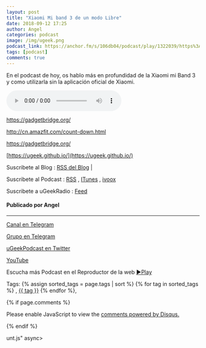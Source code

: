```yaml
---
layout: post
title: "Xiaomi Mi band 3 de un modo Libre"
date: 2018-09-12 17:25
author: Angel
categories: podcast
image: /img/ugeek.png
podcast_link: https://anchor.fm/s/106db04/podcast/play/1322039/https%3A%2F%2Fd3ctxlq1ktw2nl.cloudfront.net%2Fstaging%2F2018-8-12%2FXiaomi-Mi-band-3-de-un-modo-Li-96036125b2b07.m4a
tags: [podcast]
comments: true
---
```


En el podcast de hoy, os hablo más en profundidad de la Xiaomi mi Band 3 y como utilizarla sin la aplicación oficial de Xiaomi. 

<audio controls>
<source src='https://anchor.fm/s/106db04/podcast/play/1322039/https%3A%2F%2Fd3ctxlq1ktw2nl.cloudfront.net%2Fstaging%2F2018-8-12%2FXiaomi-Mi-band-3-de-un-modo-Li-96036125b2b07.m4a'>
Your browser does not support the audio element.
</audio>



https://gadgetbridge.org/

http://cn.amazfit.com/count-down.html


https://gadgetbridge.org/

[https://ugeek.github.io/](https://ugeek.github.io/)

Suscribete al Blog :  [RSS del Blog](http://feeds.feedburner.com/uGeekBlog) |

Suscribete al Podcast :  [RSS](http://feeds.feedburner.com/ugeek) , [ITunes](https://itunes.apple.com/us/podcast/ugeek/id1201421866?mt=2) , [ivoox](https://www.ivoox.com/podcast-ugeek_sq_f1383493_1.html)

Suscribete a uGeekRadio : [Feed](http://feeds.feedburner.com/uGeekRadio)  
#### Publicado por Angel  	

---  


[Canal en Telegram](https://t.me/uGeek) 

[Grupo en Telegram](https://t.me/uGeekPodcast)  

[uGeekPodcast en Twitter](https://twitter.com/ugeekpodcast)  

[YouTube](https://www.youtube.com/channel/UCVmGqdwOeswJ55IFmsYNlww)  

Escucha más Podcast en el Reproductor de la web [►Play](https://ugeek.github.io/podcasts/)  

Tags: {% assign sorted_tags = page.tags | sort %} {% for tag in sorted_tags %} , <span class="tag"><a href="/tag#{{ tag }}">{{ tag }}</a></span> {% endfor %},  

{% if page.comments %}
<div id="disqus_thread"></div>
<script>

/**
*  RECOMMENDED CONFIGURATION VARIABLES: EDIT AND UNCOMMENT THE SECTION BELOW TO INSERT DYNAMIC VALUES FROM YOUR PLATFORM OR CMS.
*  LEARN WHY DEFINING THESE VARIABLES IS IMPORTANT: https://disqus.com/admin/universalcode/#configuration-variables*/
/*
var disqus_config = function () {
this.page.url = PAGE_URL;  // Replace PAGE_URL with your page's canonical URL variable
this.page.identifier = PAGE_IDENTIFIER; // Replace PAGE_IDENTIFIER with your page's unique identifier variable
};
*/
(function() { // DON'T EDIT BELOW THIS LINE
var d = document, s = d.createElement('script');
s.src = 'https://https-angelbcn-github-io-ugeek.disqus.com/embed.js';
s.setAttribute('data-timestamp', +new Date());
(d.head || d.body).appendChild(s);
})();
</script>
<noscript>Please enable JavaScript to view the <a href="https://disqus.com/?ref_noscript">comments powered by Disqus.</a></noscript>

{% endif %}

<script id="dsq-count-scr" src="//https-angelbcn-github-io-ugeek.disqus.com/count.js" async></script>
unt.js" async></script>